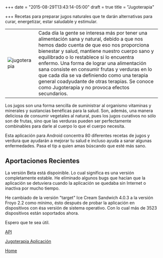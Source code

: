 +++
date = "2015-08-29T13:43:14-05:00"
draft = true
title = "Jugoterapia"

+++
Recetas para preparar jugos naturales que te darán alternativas para curar, energetizar, estar saludable y estimular.

|   |   |
|---|---|
|![jugoterapia](../../images/jugoterapia.png) | Cada día la gente se interesa más por tener una alimentación sana y natural, debido a que nos hemos dado cuenta de que eso nos proporciona bienestar y salud, mantiene nuestro cuerpo sano y equilibrado o lo restablece si lo encuentra enfermo. Una forma de lograr una alimentación sana consiste en consumir frutas y verduras en lo que cada dia se va definiendo como una terapia general coadyudante de otras terapias. Se conoce como Jugoterapia y no provoca efectos secundarios.|

Los jugos son una forma sencilla de suministrar al organismo vitaminas y minerales y sustancias benéficas para la salud. Son, además, una manera deliciosa de consumir vegetales al natural, pues los jugos curativos no sólo son de frutas, sino que las verduras pueden ser perfectamente combinables para darle al cuerpo lo que el cuerpo necesita.

Esta aplicación para Android concentra 80 diferentes recetas de jugos y verdura que ayudarán a mejorar tu salud e incluso ayuda a sanar algunas enfermedades. Pasa el tip a quien amas búscando que esté más sano.

## Aportaciones Recientes

La versión Beta está dispoinible. Lo cual significa es una versión completamente estable. He eliminado algunos bugs que hacían que la aplicación se detuviera cuando la aplicación se quedaba sin Internet o inactiva por mucho tiempo.

He cambiado de la versión "target" Ice Cream Sandwich 4.0.3 a la versión Froyo 2.2 como mínimo, ésto después de probar la aplicación en dispositivos con ésa versión de sistema operativo. Con lo cual más de 3523 dispositivos están soportados ahora.

Espero que te sea útil.

[API](/jugoterapia/api)

[Jugoterapia Aplicación](https://play.google.com/store/apps/details?id=com.jugoterapia.josdem)

[Home](/)

